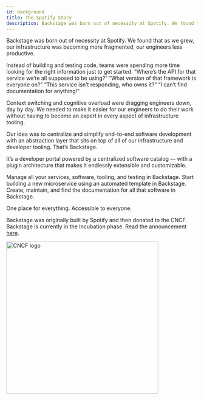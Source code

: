 ```yaml
---
id: background
title: The Spotify Story
description: Backstage was born out of necessity at Spotify. We found that as we grew, our infrastructure was becoming more fragmented, our engineers less productive.
---
```


Backstage was born out of necessity at Spotify. We found that as we grew, our
infrastructure was becoming more fragmented, our engineers less productive.

Instead of building and testing code, teams were spending more time looking for
the right information just to get started. “Where’s the API for that service
we’re all supposed to be using?” “What version of that framework is everyone
on?” “This service isn’t responding, who owns it?” “I can’t find documentation
for anything!”

Context switching and cognitive overload were dragging engineers down, day by
day. We needed to make it easier for our engineers to do their work without
having to become an expert in every aspect of infrastructure tooling.

Our idea was to centralize and simplify end-to-end software development with an
abstraction layer that sits on top of all of our infrastructure and developer
tooling. That’s Backstage.

It’s a developer portal powered by a centralized software catalog — with a
plugin architecture that makes it endlessly extensible and customizable.

Manage all your services, software, tooling, and testing in Backstage. Start
building a new microservice using an automated template in Backstage. Create,
maintain, and find the documentation for all that software in Backstage.

One place for everything. Accessible to everyone.

Backstage was originally built by Spotify and then donated to the CNCF.
Backstage is currently in the Incubation phase. Read the announcement
[here](https://backstage.io/blog/2022/03/16/backstage-turns-two#out-of-the-sandbox-and-into-incubation).

<img src="https://backstage.io/img/cncf-white.svg" alt="CNCF logo" width="400" />
